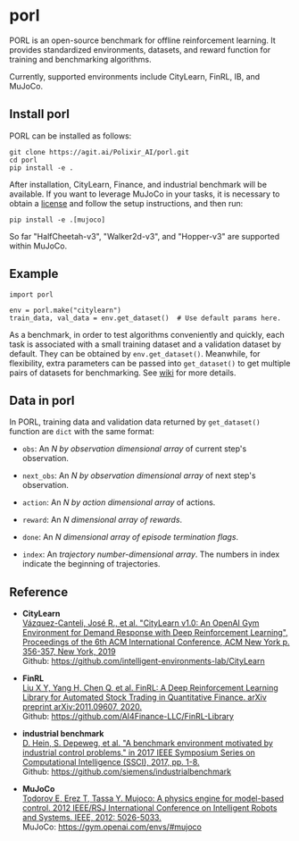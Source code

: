 # porl

PORL is an open-source benchmark for offline reinforcement learning. It provides standardized 
environments, datasets, and reward function for training and benchmarking algorithms.

Currently, supported environments include CityLearn, FinRL, IB, and MuJoCo.

## Install porl

PORL can be installed as follows:
```
git clone https://agit.ai/Polixir_AI/porl.git
cd porl
pip install -e .
```

After installation, CityLearn, Finance, and industrial benchmark will be available. If you want 
to leverage MuJoCo in your tasks, it is necessary to obtain a [license](https://www.roboti.us/license.html) 
and follow the setup instructions, and then run:
```
pip install -e .[mujoco]
```

So far "HalfCheetah-v3", "Walker2d-v3", and "Hopper-v3" are supported within MuJoCo.

## Example

```
import porl

env = porl.make("citylearn")
train_data, val_data = env.get_dataset()  # Use default params here.
```

As a benchmark, in order to test algorithms conveniently and quickly, each task is associated with 
a small training dataset and a validation dataset by default. They can be obtained by 
`env.get_dataset()`. Meanwhile, for flexibility, extra parameters can be passed into `get_dataset()` 
to get multiple pairs of datasets for benchmarking. 
See [wiki](https://agit.ai/Polixir_AI/porl/wiki) for more details.

## Data in porl

In PORL, training data and validation data returned by `get_dataset()` function are `dict` with 
the same format:

- `obs`: An <i> N by observation dimensional array </i> of current step's observation.

- `next_obs`: An <i> N by observation dimensional array </i> of next step's observation.

- `action`: An <i> N by action dimensional array </i> of actions.

- `reward`: An <i> N dimensional array of rewards</i>.

- `done`: An <i> N dimensional array of episode termination flags</i>.

- `index`: An <i> trajectory number-dimensional array</i>. 
The numbers in index indicate the beginning of trajectories.

## Reference

- <b>CityLearn</b> <br>
[Vázquez-Canteli, José R., et al. "CityLearn v1.0: An OpenAI Gym Environment for Demand 
Response with Deep Reinforcement Learning", Proceedings of the 6th ACM International Conference, 
ACM New York p. 356-357, New York, 2019](https://dl.acm.org/doi/10.1145/3360322.3360998) <br>
Github: https://github.com/intelligent-environments-lab/CityLearn

- <b>FinRL</b> <br>
[Liu X Y, Yang H, Chen Q, et al. FinRL: A Deep Reinforcement Learning Library for 
Automated Stock Trading in Quantitative Finance. arXiv preprint arXiv:2011.09607, 
2020.](https://arxiv.org/abs/2011.09607) <br>
Github: https://github.com/AI4Finance-LLC/FinRL-Library

- <b>industrial benchmark</b> <br>
[D. Hein, S. Depeweg, et al. "A benchmark environment motivated by industrial control 
problems," in 2017 IEEE Symposium Series on Computational Intelligence (SSCI), 2017, 
pp. 1-8.](https://arxiv.org/abs/1709.09480) <br>
Github: https://github.com/siemens/industrialbenchmark

- <b>MuJoCo</b> <br>
[Todorov E, Erez T, Tassa Y. Mujoco: A physics engine for model-based control. 
2012 IEEE/RSJ International Conference on Intelligent Robots and Systems. IEEE, 
2012: 5026-5033.](https://ieeexplore.ieee.org/abstract/document/6386109) <br>
MuJoCo: https://gym.openai.com/envs/#mujoco
